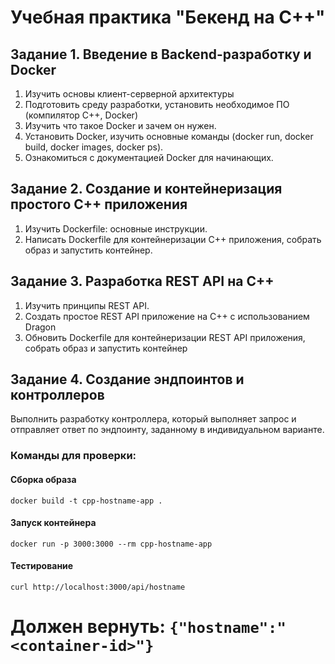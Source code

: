 # Учебная практика "Бекенд на C++"

## Задание 1. Введение в Backend-разработку и Docker

1. Изучить основы клиент-серверной архитектуры
2. Подготовить среду разработки, установить необходимое ПО (компилятор C++, Docker)
3. Изучить что такое Docker и зачем он нужен.
4. Установить Docker, изучить основные команды (docker run, docker build, docker images, docker ps).
5. Ознакомиться с документацией Docker для начинающих.

## Задание 2. Создание и контейнеризация простого C++ приложения

1. Изучить Dockerfile: основные инструкции.
2. Написать Dockerfile для контейнеризации C++ приложения, собрать образ и запустить контейнер.

## Задание 3. Разработка REST API на C++

1. Изучить принципы REST API.
2. Создать простое REST API приложение на C++ с использованием Dragon
3. Обновить Dockerfile для контейнеризации REST API приложения, собрать образ и запустить контейнер

## Задание 4. Создание эндпоинтов и контроллеров

Выполнить разработку контроллера, который выполняет запрос и отправляет ответ по эндпоинту, заданному в индивидуальном варианте.

### Команды для проверки:

#### Сборка образа
```
docker build -t cpp-hostname-app .
```

#### Запуск контейнера
```
docker run -p 3000:3000 --rm cpp-hostname-app
```

#### Тестирование
```
curl http://localhost:3000/api/hostname
```
# Должен вернуть: ```{"hostname":"<container-id>"}```
